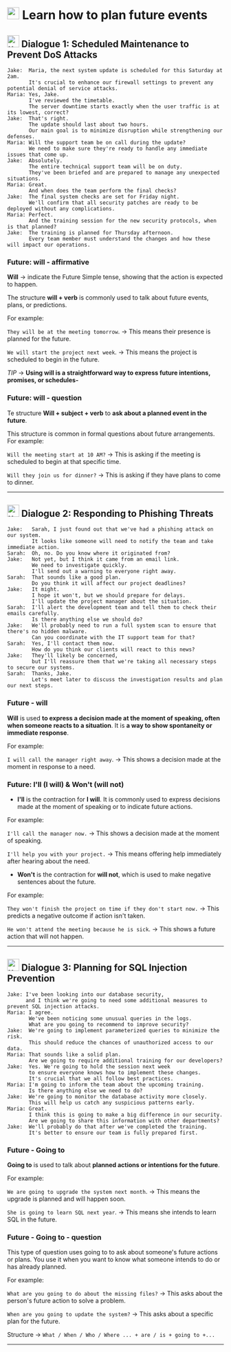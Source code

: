 # <img width="28" height="28" src="https://img.icons8.com/emoji/28/united-kingdom-emoji.png" alt="united-kingdom-emoji"/>  Learn how to plan future events

## <img width="28" height="28" src="https://img.icons8.com/emoji/28/united-kingdom-emoji.png" alt="united-kingdom-emoji"/> Dialogue 1: Scheduled Maintenance to Prevent DoS Attacks


```
Jake:  Maria, the next system update is scheduled for this Saturday at 2am.
       It's crucial to enhance our firewall settings to prevent any potential denial of service attacks.
Maria: Yes, Jake.
       I've reviewed the timetable.
       The server downtime starts exactly when the user traffic is at its lowest, correct?
Jake:  That's right.
       The update should last about two hours.
       Our main goal is to minimize disruption while strengthening our defenses.
Maria: Will the support team be on call during the update?
       We need to make sure they're ready to handle any immediate issues that come up.
Jake:  Absolutely.
       The entire technical support team will be on duty.
       They've been briefed and are prepared to manage any unexpected situations.
Maria: Great.
       And when does the team perform the final checks?
Jake:  The final system checks are set for Friday night.
       We'll confirm that all security patches are ready to be deployed without any complications.
Maria: Perfect.
       And the training session for the new security protocols, when is that planned?
Jake:  The training is planned for Thursday afternoon.
       Every team member must understand the changes and how these will impact our operations.
```

### Future: will - affirmative

**Will** -> indicate the Future Simple tense, showing that the action is expected to happen.

The structure **will + verb** is commonly used to talk about future events, plans, or predictions. 

For example:

`They will be at the meeting tomorrow`. -> This means their presence is planned for the future.

`We will start the project next week`. -> This means the project is scheduled to begin in the future.


*TIP* -> **Using will is a straightforward way to express future intentions, promises, or schedules-**


### Future: will - question

Te structure **Will + subject + verb** to **ask about a planned event in the future**.

This structure is common in formal questions about future arrangements. For example:

`Will the meeting start at 10 AM?` -> This is asking if the meeting is scheduled to begin at that specific time.

`Will they join us for dinner?` -> This is asking if they have plans to come to dinner.

---

## <img width="28" height="28" src="https://img.icons8.com/emoji/28/united-kingdom-emoji.png" alt="united-kingdom-emoji"/> Dialogue 2: Responding to Phishing Threats

```
Jake:   Sarah, I just found out that we've had a phishing attack on our system.
        It looks like someone will need to notify the team and take immediate action.
Sarah:  Oh, no. Do you know where it originated from?
Jake:   Not yet, but I think it came from an email link.
        We need to investigate quickly.
        I'll send out a warning to everyone right away.
Sarah:  That sounds like a good plan.
        Do you think it will affect our project deadlines?
Jake:   It might.
        I hope it won't, but we should prepare for delays.
        I'll update the project manager about the situation.
Sarah:  I'll alert the development team and tell them to check their emails carefully.
        Is there anything else we should do?
Jake:   We'll probably need to run a full system scan to ensure that there's no hidden malware.
        Can you coordinate with the IT support team for that?
Sarah:  Yes, I'll contact them now.
        How do you think our clients will react to this news?
Jake:   They'll likely be concerned,
        but I'll reassure them that we're taking all necessary steps to secure our systems.
Sarah:  Thanks, Jake.
        Let's meet later to discuss the investigation results and plan our next steps.
```

### Future - will 

**Will** is used **to express a decision made at the moment of speaking, often when someone reacts to a situation**. It is **a way to show spontaneity or immediate response**. 

For example:

`I will call the manager right away`. -> This shows a decision made at the moment in response to a need.

### Future: I'll (I will) & Won't (will not)

- **I'll** is the contraction for **I will**. It is commonly used to express decisions made at the moment of speaking or to indicate future actions.

For example:

`I'll call the manager now.` -> This shows a decision made at the moment of speaking.

`I'll help you with your project.` -> This means offering help immediately after hearing about the need.


- **Won't** is the contraction for **will not**, which is used to make negative sentences about the future.

For example:

`They won't finish the project on time if they don't start now.` -> This predicts a negative outcome if action isn't taken.

`He won't attend the meeting because he is sick`. -> This shows a future action that will not happen.


---

## <img width="28" height="28" src="https://img.icons8.com/emoji/28/united-kingdom-emoji.png" alt="united-kingdom-emoji"/>  Dialogue 3: Planning for SQL Injection Prevention

```
Jake: I've been looking into our database security,
      and I think we're going to need some additional measures to prevent SQL injection attacks.
Maria: I agree.
       We've been noticing some unusual queries in the logs.
       What are you going to recommend to improve security?
Jake:  We're going to implement parameterized queries to minimize the risk.
       This should reduce the chances of unauthorized access to our data.
Maria: That sounds like a solid plan.
       Are we going to require additional training for our developers?
Jake:  Yes. We're going to hold the session next week
       to ensure everyone knows how to implement these changes.
       It's crucial that we all follow best practices.
Maria: I'm going to inform the team about the upcoming training.
       Is there anything else we need to do?
Jake:  We're going to monitor the database activity more closely.
       This will help us catch any suspicious patterns early.
Maria: Great.
       I think this is going to make a big difference in our security.
       Are we going to share this information with other departments?
Jake:  We'll probably do that after we've completed the training.
       It's better to ensure our team is fully prepared first.
```

### Future - Going to

**Going to** is used to talk about **planned actions or intentions for the future**. 

For example:

`We are going to upgrade the system next month`. -> This means the upgrade is planned and will happen soon.

`She is going to learn SQL next year`. -> This means she intends to learn SQL in the future.

### Future - Going to - question

This type of question uses going to to ask about someone's future actions or plans. You use it when you want to know what someone intends to do or has already planned. 

For example:

`What are you going to do about the missing files?` -> This asks about the person's future action to solve a problem.

`When are you going to update the system?` -> This asks about a specific plan for the future.

Structure -> `What / When / Who / Where ... + are / is + going to +...`



---
